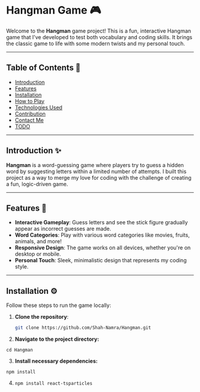 <!-- <<<<<<< HEAD
# React + TypeScript + Vite

This template provides a minimal setup to get React working in Vite with HMR and some ESLint rules.

Currently, two official plugins are available:

- [@vitejs/plugin-react](https://github.com/vitejs/vite-plugin-react/blob/main/packages/plugin-react/README.md) uses [Babel](https://babeljs.io/) for Fast Refresh
- [@vitejs/plugin-react-swc](https://github.com/vitejs/vite-plugin-react-swc) uses [SWC](https://swc.rs/) for Fast Refresh

## Expanding the ESLint configuration

If you are developing a production application, we recommend updating the configuration to enable type aware lint rules:

- Configure the top-level `parserOptions` property like this:

```js
export default tseslint.config({
  languageOptions: {
    // other options...
    parserOptions: {
      project: ['./tsconfig.node.json', './tsconfig.app.json'],
      tsconfigRootDir: import.meta.dirname,
    },
  },
})
```

- Replace `tseslint.configs.recommended` to `tseslint.configs.recommendedTypeChecked` or `tseslint.configs.strictTypeChecked`
- Optionally add `...tseslint.configs.stylisticTypeChecked`
- Install [eslint-plugin-react](https://github.com/jsx-eslint/eslint-plugin-react) and update the config:

```js
// eslint.config.js
import react from 'eslint-plugin-react'

export default tseslint.config({
  // Set the react version
  settings: { react: { version: '18.3' } },
  plugins: {
    // Add the react plugin
    react,
  },
  rules: {
    // other rules...
    // Enable its recommended rules
    ...react.configs.recommended.rules,
    ...react.configs['jsx-runtime'].rules,
  },
})
```
=======
# Hangman
>>>>>>> fb706624f4b39d46f54ad1c7156c032d53ec15e2 -->
# Hangman Game 🎮

Welcome to the **Hangman** game project! This is a fun, interactive Hangman game that I've developed to test both vocabulary and coding skills. It brings the classic game to life with some modern twists and my personal touch.

---

## Table of Contents 📑

- [Introduction](#introduction)
- [Features](#features)
- [Installation](#installation)
- [How to Play](#how-to-play)
- [Technologies Used](#technologies-used)
- [Contribution](#contribution)
- [Contact Me](#contact-me)
- [TODO](#todo)

---

## Introduction ✨

**Hangman** is a word-guessing game where players try to guess a hidden word by suggesting letters within a limited number of attempts. I built this project as a way to merge my love for coding with the challenge of creating a fun, logic-driven game.

---

## Features 🚀

- **Interactive Gameplay**: Guess letters and see the stick figure gradually appear as incorrect guesses are made.
- **Word Categories**: Play with various word categories like movies, fruits, animals, and more!
- **Responsive Design**: The game works on all devices, whether you're on desktop or mobile.
- **Personal Touch**: Sleek, minimalistic design that represents my coding style.

---

## Installation ⚙️

Follow these steps to run the game locally:

1. **Clone the repository**:
   ```bash
   git clone https://github.com/Shah-Namra/Hangman.git
   ```
2. **Navigate to the project directory:**
  ```
  cd Hangman
  ```
3.  **Install necessary dependencies:**
  ```
  npm install
```
4. ``` npm install react-tsparticles ```